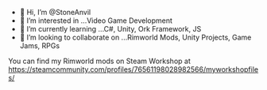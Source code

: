- 👋 Hi, I’m @StoneAnvil
- 👀 I’m interested in ...Video Game Development
- 🌱 I’m currently learning ...C#, Unity, Ork Framework, JS
- 💞️ I’m looking to collaborate on ...Rimworld Mods, Unity Projects, Game Jams, RPGs

You can find my Rimworld mods on Steam Workshop at https://steamcommunity.com/profiles/76561198028982566/myworkshopfiles/

<!---
StoneAnvil/StoneAnvil is a ✨ special ✨ repository because its `README.md` (this file) appears on your GitHub profile.
You can click the Preview link to take a look at your changes.
--->
